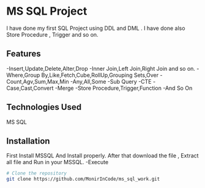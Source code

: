 # MS SQL Project

I have done my first SQL Project using DDL and DML . I have done also Store Procedure , Trigger and so on.

## Features

-Insert,Update,Delete,Alter,Drop
-Inner Join,Left Join,Right Join and so on.
-Where,Group By,Like,Fetch,Cube,RollUp,Grouping Sets,Over
-Count,Agv,Sum,Max,Min
-Any,All,Some
-Sub Query
-CTE
-Case,Cast,Convert
-Merge
-Store Procedure,Trigger,Function
-And So On

## Technologies Used

MS SQL

## Installation

First Install MSSQL And Install properly. After that download the file , Extract all file and Run in your MSSQL.
-Execute

```bash
# Clone the repository
git clone https://github.com/MonirInCode/ms_sql_work.git
